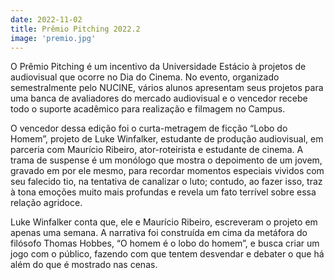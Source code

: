 ```yaml
---
date: 2022-11-02
title: Prêmio Pitching 2022.2
image: 'premio.jpg'
---
```


O Prêmio Pitching é um incentivo da Universidade Estácio à projetos de audiovisual que ocorre no Dia do Cinema. No evento, organizado semestralmente pelo NUCINE, vários alunos apresentam seus projetos para uma banca de avaliadores do mercado audiovisual e o vencedor recebe todo o suporte acadêmico para realização e filmagem no Campus.

O vencedor dessa edição foi o curta-metragem de ficção “Lobo do Homem”, projeto de Luke Winfalker, estudante de produção audiovisual, em parceria com Maurício Ribeiro, ator-roteirista e estudante de cinema. A trama de suspense é um monólogo que mostra o depoimento de um jovem, gravado em por ele mesmo, para recordar momentos especiais vividos com seu falecido tio, na tentativa de canalizar o luto; contudo, ao fazer isso, traz à tona emoções muito mais profundas e revela um fato terrível sobre essa relação agridoce.

Luke Winfalker conta que, ele e Maurício Ribeiro, escreveram o projeto em apenas uma semana. A narrativa foi construída em cima da metáfora do filósofo Thomas Hobbes, “O homem é o lobo do homem”, e busca criar um jogo com o público, fazendo com que tentem desvendar e debater o que há além do que é mostrado nas cenas. 